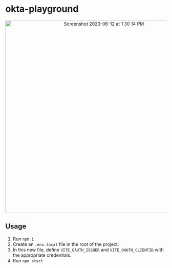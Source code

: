 # okta-playground

<p align="center">
  <img width="600" alt="Screenshot 2023-06-12 at 1 30 14 PM" src="https://github.com/dtgreene/okta-playground/assets/24302976/698154b0-bc38-494b-815f-a903a0352989">
</p>

## Usage

1. Run `npm i`
2. Create an `.env.local` file in the root of the project.
3. In this new file, define `VITE_OAUTH_ISSUER` and `VITE_OAUTH_CLIENTID` with the appropriate credentials. 
4. Run `npm start` 

